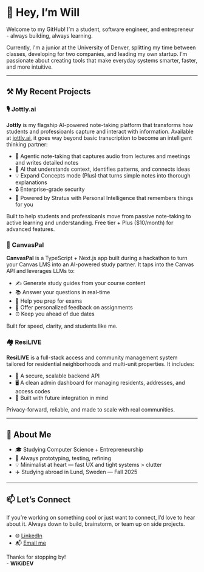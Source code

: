 # 👋 Hey, I’m Will

Welcome to my GitHub! I’m a student, software engineer, and entrepreneur - always building, always learning.

Currently, I'm a junior at the University of Denver, splitting my time between classes, developing for two companies, and leading my own startup. I’m passionate about creating tools that make everyday systems smarter, faster, and more intuitive.

---

## ⚒️ My Recent Projects

### 🎙️ Jottly.ai
**Jottly** is my flagship AI-powered note-taking platform that transforms how students and professioanls capture and interact with information. Available at [jottly.ai](https://jottly.ai), it goes way beyond basic transcription to become an intelligent thinking partner:
- 🎯 Agentic note-taking that captures audio from lectures and meetings and writes detailed notes
- 🧠 AI that understands context, identifies patterns, and connects ideas  
- 💡 Expand Concepts mode (Plus) that turns simple notes into thorough explanations  
- 🔒 Enterprise-grade security
- 🤖 Powered by Stratus with Personal Intelligence that remembers things for you

Built to help students and professioanls move from passive note-taking to active learning and understanding. Free tier + Plus ($10/month) for advanced features.

### 📝 CanvasPal
**CanvasPal** is a TypeScript + Next.js app built during a hackathon to turn your Canvas LMS into an AI-powered study partner. It taps into the Canvas API and leverages LLMs to:

- ✍️ Generate study guides from your course content  
- 📚 Answer your questions in real-time  
- 🎯 Help you prep for exams  
- 🧠 Offer personalized feedback on assignments  
- ⏰ Keep you ahead of due dates  

Built for speed, clarity, and students like me.

### 🏘️ ResiLIVE
**ResiLIVE** is a full-stack access and community management system tailored for residential neighborhoods and multi-unit properties. It includes:

- 🔐 A secure, scalable backend API  
- 🖥️ A clean admin dashboard for managing residents, addresses, and access codes  
- 📱 Built with future integration in mind

Privacy-forward, reliable, and made to scale with real communities.

---

## 🌱 About Me

- 🎓 Studying Computer Science + Entrepreneurship  
- 🧩 Always prototyping, testing, refining  
- 💡 Minimalist at heart — fast UX and tight systems > clutter  
- ✈️ Studying abroad in Lund, Sweden — Fall 2025  

---

## 📫 Let’s Connect

If you’re working on something cool or just want to connect, I’d love to hear about it. Always down to build, brainstorm, or team up on side projects.

- 🌐 [LinkedIn](https://linkedin.com/in/willkillebrew)  
- 📬 [Email me](mailto:will.killebrew@du.edu)  

Thanks for stopping by!  
\- **WiKiDEV**
